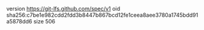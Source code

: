 version https://git-lfs.github.com/spec/v1
oid sha256:c7be1e982cdd2fdd3b8447b867bcd12fe1ceea8aee3780a1745bdd91a5878dd6
size 506
